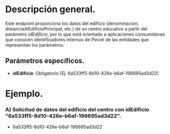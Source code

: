 # Descripción general.

Este endpoint proporciona los datos del edificio (denominacion, distanciaAlEdificioPrincipal, etc.) de un centro educativo a partir del parámetro *idEdificio*, por lo que está orientado a aplicaciones consumidoras que conocen identificadores internos de Pincel de las entidades que representan los parámetros.

## Parámetros específicos.

* **idEdificio**: Obligatorio (Ej. 6a533ff5-8d10-426e-b6af-196695ad3d22)

# Ejemplo.
### A) Solicitud de datos del edificio del centro con idEdificio "6a533ff5-8d10-426e-b6af-196695ad3d22".
* 6a533ff5-8d10-426e-b6af-196695ad3d22

